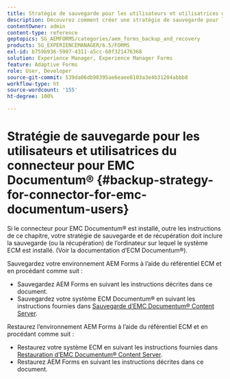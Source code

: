 ```yaml
---
title: Stratégie de sauvegarde pour les utilisateurs et utilisatrices du connecteur pour EMC Documentum&reg;
description: Découvrez comment créer une stratégie de sauvegarde pour les utilisateurs et utilisatrices du connecteur pour EMC Documentum&reg;.
contentOwner: admin
content-type: reference
geptopics: SG_AEMFORMS/categories/aem_forms_backup_and_recovery
products: SG_EXPERIENCEMANAGER/6.5/FORMS
exl-id: b759b936-5907-4311-a5cc-60f321476368
solution: Experience Manager, Experience Manager Forms
feature: Adaptive Forms
role: User, Developer
source-git-commit: 539da06db98395ae6eaee8103a3e4b31204abbb8
workflow-type: ht
source-wordcount: '155'
ht-degree: 100%

---
```


# Stratégie de sauvegarde pour les utilisateurs et utilisatrices du connecteur pour EMC Documentum® {#backup-strategy-for-connector-for-emc-documentum-users}

Si le connecteur pour EMC Documentum® est installé, outre les instructions de ce chapitre, votre stratégie de sauvegarde et de récupération doit inclure la sauvegarde (ou la récupération) de l’ordinateur sur lequel le système ECM est installé. (Voir la documentation d’ECM Documentum®).

Sauvegardez votre environnement AEM Forms à l’aide du référentiel ECM et en procédant comme suit :

* Sauvegardez AEM Forms en suivant les instructions décrites dans ce document.
* Sauvegardez votre système ECM Documentum® en suivant les instructions fournies dans [Sauvegarde d’EMC Documentum® Content Server](/help/forms/using/admin-help/backing-recovering-emc-documentum-repository.md#back-up-the-emc-documentum-content-server).

Restaurez l’environnement AEM Forms à l’aide du référentiel ECM et en procédant comme suit :

* Restaurez votre système ECM en suivant les instructions fournies dans [Restauration d’EMC Documentum® Content Server](/help/forms/using/admin-help/backing-recovering-emc-documentum-repository.md#restore-the-emc-documentum-content-server).
* Restaurez AEM Forms en suivant les instructions décrites dans ce document.
